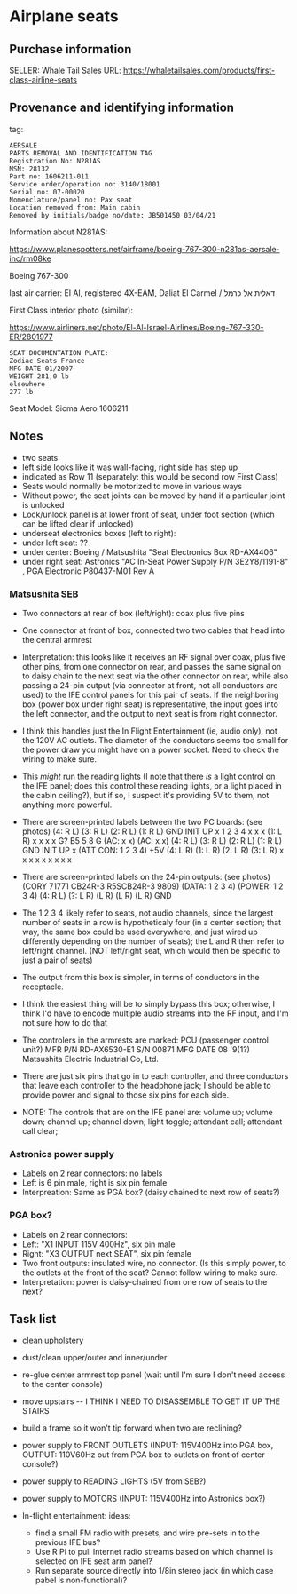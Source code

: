 # Airplane seats

## Purchase information
SELLER: Whale Tail Sales
URL: https://whaletailsales.com/products/first-class-airline-seats

## Provenance and identifying information
tag:

```
AERSALE
PARTS REMOVAL AND IDENTIFICATION TAG
Registration No: N281AS
MSN: 28132
Part no: 1606211-011
Service order/operation no: 3140/18001
Serial no: 07-00020
Nomenclature/panel no: Pax seat
Location removed from: Main cabin
Removed by initials/badge no/date: JB501450 03/04/21
```
Information about N281AS:

https://www.planespotters.net/airframe/boeing-767-300-n281as-aersale-inc/rm08ke

Boeing 767-300

last air carrier: El Al, registered 4X-EAM, Daliat El Carmel / דאלית אל כרמל

First Class interior photo (similar):

https://www.airliners.net/photo/El-Al-Israel-Airlines/Boeing-767-330-ER/2801977


```
SEAT DOCUMENTATION PLATE:
Zodiac Seats France
MFG DATE 01/2007
WEIGHT 281,0 lb
elsewhere
277 lb
```

Seat Model: Sicma Aero 1606211

## Notes
* two seats
* left side looks like it was wall-facing, right side has step up
* indicated as Row 11 (separately: this would be second row First Class)
* Seats would normally be motorized to move in various ways
* Without power, the seat joints can be moved by hand if a particular joint is unlocked
* Lock/unlock panel is at lower front of seat, under foot section (which can be lifted clear if unlocked)
* underseat electronics boxes (left to right):
 * under left seat: ??
 * under center: Boeing / Matsushita "Seat Electronics Box RD-AX4406"
 * under right seat: Astronics "AC In-Seat Power Supply P/N 3E2Y8/1191-8" , PGA Electronic P80437-M01 Rev A

### Matsushita SEB
* Two connectors at rear of box (left/right): coax plus five pins
* One connector at front of box, connected two two cables that head into the central armrest
* Interpretation: this looks like it receives an RF signal over coax, plus five other pins, from one connector on rear, and passes the same signal on to daisy chain to the next seat via the other connector on rear, while also passing a 24-pin output (via connector at front, not all conductors are used) to the IFE control panels for this pair of seats. If the neighboring box (power box under right seat) is representative, the input goes into the left connector, and the output to next seat is from right connector.
* I think this handles just the In Flight Entertainment (ie, audio only), not the 120V AC outlets. The diameter of the conductors seems too small for the power draw you might have on a power socket. Need to check the wiring to make sure.
* This *might* run the reading lights (I note that there *is* a light control on the IFE panel; does this control these reading lights, or a light placed in the cabin ceiling?), but if so, I suspect it's providing 5V to them, not anything more powerful.
* There are screen-printed labels between the two PC boards: (see photos)
(4: R L) (3: R L) (2: R L) (1: R L) GND INIT UP x 1 2 3 4 x x x (1: L R) x x x x G? B5 5 8 G (AC: x x) (AC: x x)
(4: R L) (3: R L) (2: R L) (1: R L) GND INIT UP x (ATT CON: 1 2 3 4) +5V (4: L R) (1: L R) (2: L R) (3: L R) x x x x x x x x x
* There are screen-printed labels on the 24-pin outputs: (see photos)(CORY 71771 CB24R-3 R5SCB24R-3 9809)
(DATA: 1 2 3 4) (POWER: 1 2 3 4) (4: R L) (?: L R) (L R) (L R) (L R) GND
* The 1 2 3 4 likely refer to seats, not audio channels, since the largest number of seats in a row is hypotheticaly four (in a center section; that way, the same box could be used everywhere, and just wired up differently depending on the number of seats); the L and R then refer to left/right channel. (NOT left/right seat, which would then be specific to just a pair of seats)

* The output from this box is simpler, in terms of conductors in the receptacle. 
* I think the easiest thing will be to simply bypass this box; otherwise, I think I'd have to encode multiple audio streams into the RF input, and I'm not sure how to do that
* The controlers in the armrests are marked: PCU (passenger control unit?) MFR P/N RD-AX6530-E1 S/N 00871 MFG DATE 08 '9(1?) Matsushita Electric Industrial Co, Ltd.
* There are just six pins that go in to each controller, and three conductors that leave each controller to the headphone jack; I should be able to provide power and signal to those six pins for each side.

* NOTE: The controls that are on the IFE panel are: volume up; volume down; channel up; channel down; light toggle; attendant call; attendant call clear;

### Astronics power supply

* Labels on 2 rear connectors: no labels
* Left is 6 pin male, right is six pin female
* Interpreation: Same as PGA box? (daisy chained to next row of seats?)

### PGA box?

* Labels on 2 rear connectors:
* Left: "X1 INPUT 115V 400Hz", six pin male 
* Right: "X3 OUTPUT next SEAT", six pin female
* Two front outputs: insulated wire, no connector. (Is this simply power, to the outlets at the front of the seat? Cannot follow wiring to make sure.
* Interpretation: power is daisy-chained from one row of seats to the next?

## Task list

* clean upholstery

* dust/clean upper/outer and inner/under

* re-glue center armrest top panel
(wait until I'm sure I don't need access to the center console)

* move upstairs -- I THINK I NEED TO DISASSEMBLE TO GET IT UP THE STAIRS

* build a frame so it won't tip forward when two are reclining?

* power supply to FRONT OUTLETS (INPUT: 115V400Hz into PGA box, OUTPUT: 110V60Hz out from PGA box to outlets on front of center console?)

* power supply to READING LIGHTS (5V from SEB?)

* power supply to MOTORS (INPUT: 115V400Hz into Astronics box?)

* In-flight entertainment:
ideas:
  * find a small FM radio with presets, and wire pre-sets in to the previous IFE bus?
  * Use R Pi to pull Internet radio streams based on which channel is selected on IFE seat arm panel?
  * Run separate source directly into 1/8in stereo jack (in which case pabel is non-functional)?
